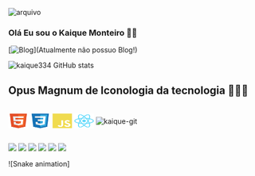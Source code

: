 ![arquivo](https://github.com/kaique334/kaique334/assets/121323930/04e85872-e71e-48da-a4d0-c5fedc8e5e72)

### Olá Eu sou o Kaique Monteiro 👋🏻
[![Blog](https://img.shields.io/website-up-down-green-red/http/monip.org.svg)](Atualmente não possuo Blog!)

![kaique334 GitHub stats](https://github-readme-stats.vercel.app/api?username=kaique334&show_icons=true&theme=dracula)

## Opus Magnum de Iconologia da tecnologia 🧙🏻‍♂️ 
<div style="disply: inline_block"><br/>
  <img align="center" alt="kaique-HTML" height="30" width="40" src="https://raw.githubusercontent.com/devicons/devicon/master/icons/html5/html5-original.svg"> 
  <img align="center" alt="kaique-CSS" height="30" width="40" src="https://raw.githubusercontent.com/devicons/devicon/master/icons/css3/css3-original.svg">
  <img align="center" alt="kaique-Js" height="30" width="40" src="https://raw.githubusercontent.com/devicons/devicon/master/icons/javascript/javascript-plain.svg">
  <img align="center" alt="kaique-React" height="30" width="40" src="https://raw.githubusercontent.com/devicons/devicon/master/icons/react/react-original.svg">
  <img align="center" alt="kaique-git" height="30" width="30" src="https://cdn.jsdelivr.net/gh/devicons/devicon/icons/git/git-original.svg" />
</div>

##

<div>
<a href="https://nao tenho YouTube" target="_blank"><img src="https://img.shields.io/badge/YouTube-FF0000?style=for-the-badge&logo=youtube&logoColor=white" target="_blank"></a>
  <a href="https://Instagram Anônimo" target="_blank"><img src="https://img.shields.io/badge/-Instagram-%23E4405F?style=for-the-badge&logo=instagram&logoColor=white" target="_blank"></a>
 	<a href="https://twitch Anônimo" target="_blank"><img src="https://img.shields.io/badge/Twitch-9146FF?style=for-the-badge&logo=twitch&logoColor=white" target="_blank"></a>
 <a href="https://discord Anônimo" target="_blank"><img src="https://img.shields.io/badge/Discord-7289DA?style=for-the-badge&logo=discord&logoColor=white" target="_blank"></a> 
  <a href ="kaiquerobertomonteiro@gmail.com"><img src="https://img.shields.io/badge/-Gmail-%23333?style=for-the-badge&logo=gmail&logoColor=white" target="_blank"></a>
  <a href="https://www.linkedin.com/in/
kaique-monteiro-ba0999296
" target="_blank"><img src="https://img.shields.io/badge/-LinkedIn-%230077B5?style=for-the-badge&logo=linkedin&logoColor=white" target="_blank"></a> 
  
</div>

 ![Snake animation]
